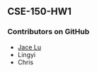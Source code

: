## CSE-150-HW1

### Contributors on GitHub
* [Jace Lu](https://github.com/CodeInSuits)
* Lingyi
* Chris
